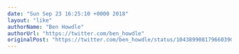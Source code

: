 ```yaml
---
date: "Sun Sep 23 16:25:10 +0000 2018"
layout: "like"
authorName: "Ben Howdle"
authorUrl: "https://twitter.com/ben_howdle"
originalPost: "https://twitter.com/ben_howdle/status/1043899081796603905"
---
```

